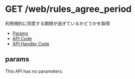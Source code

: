# GET /web/rules_agree_period

利用規約に同意する期限が過ぎているかどうかを取得

- [Params](#params)
- [API Code](/src/endpoints/web/rules_agree_period.js)
- [API Handler Code](/src/handlers/web/web/rules_agree_period.js)

## params

This API has no parameters.